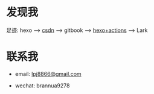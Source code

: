# 发现我

足迹: hexo --> [csdn](https://blog.csdn.net/Brannua/) --> gitbook --> [hexo+actions](https://brannua.github.io/) --> Lark

# 联系我

- email: lpj8866@gmail.com

- wechat: brannua9278

